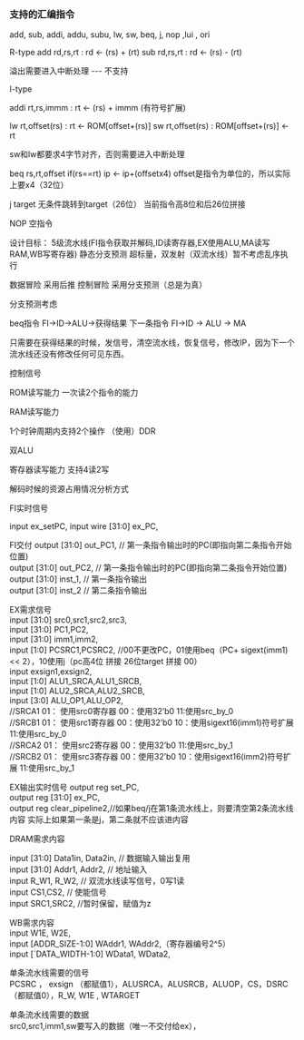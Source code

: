 ### 支持的汇编指令
add, sub, addi, addu, subu, lw, sw, beq, j, nop ,lui , ori


R-type
add rd,rs,rt    :   rd <- (rs) + (rt)
sub rd,rs,rt    :   rd <- (rs) - (rt)

溢出需要进入中断处理 --- 不支持


I-type

addi rt,rs,immm :   rt <- (rs) + immm (有符号扩展)

lw rt,offset(rs) :  rt <- ROM[offset+(rs)]
sw rt,offset(rs) :  ROM[offset+(rs)] <- rt

sw和lw都要求4字节对齐，否则需要进入中断处理

beq rs,rt,offset if(rs==rt) ip <- ip+(offsetx4) offset是指令为单位的，所以实际上要x4（32位）

j target 无条件跳转到target（26位）
当前指令高8位和后26位拼接

NOP 空指令


设计目标：
5级流水线(FI指令获取并解码,ID读寄存器,EX使用ALU,MA读写RAM,WB写寄存器)
静态分支预测
超标量，双发射（双流水线）暂不考虑乱序执行

数据冒险 采用后推
控制冒险 采用分支预测（总是为真）



分支预测考虑

beq指令
FI->ID->ALU->获得结果   下一条指令
    FI->ID -> ALU -> MA

只需要在获得结果的时候，发信号，清空流水线，恢复信号，修改IP，因为下一个流水线还没有修改任何可见东西。


控制信号

ROM读写能力 一次读2个指令的能力

RAM读写能力

1个时钟周期内支持2个操作  （使用）DDR

双ALU

寄存器读写能力
支持4读2写



解码时候的资源占用情况分析方式

FI实时信号

input ex_setPC,
input wire [31:0] ex_PC,


FI交付
output [31:0] out_PC1,   // 第一条指令输出时的PC(即指向第二条指令开始位置)  
output [31:0] out_PC2,   // 第一条指令输出时的PC(即指向第二条指令开始位置)  
output [31:0] inst_1,  // 第一条指令输出  
output [31:0] inst_2  // 第二条指令输出  


EX需求信号  
input [31:0] src0,src1,src2,src3,  
input [31:0] PC1,PC2,  
input [31:0] imm1,imm2,  
input [1:0] PCSRC1,PCSRC2,                //00不更改PC，01使用beq（PC+ sigext(imm1) << 2），10使用j（pc高4位 拼接 26位target 拼接 00）  
input exsign1,exsign2,  
input [1:0] ALU1_SRCA,ALU1_SRCB,  
input [1:0] ALU2_SRCA,ALU2_SRCB,  
input [3:0] ALU_OP1,ALU_OP2,  
                                    //SRCA1  01： 使用src0寄存器  00：使用32’b0                                 11:使用src_by_0  
                                    //SRCB1  01： 使用src1寄存器  00：使用32’b0  10：使用sigext16(imm1)符号扩展  11:使用src_by_0  
                                    //SRCA2  01： 使用src2寄存器  00：使用32’b0                                 11:使用src_by_1  
                                    //SRCB2  01： 使用src3寄存器  00：使用32’b0  10：使用sigext16(imm2)符号扩展  11:使用src_by_1  


EX输出实时信号
output reg set_PC,  
output reg [31:0] ex_PC,  
output reg clear_pipeline2,//如果beq/j在第1条流水线上，则要清空第2条流水线内容 实际上如果第一条是j，第二条就不应该进内容  


DRAM需求内容

input [31:0] Data1in, Data2in,  // 数据输入输出复用  
input [31:0] Addr1, Addr2,  // 地址输入  
input R_W1, R_W2,           // 双流水线读写信号，0写1读  
input CS1,CS2,                   // 使能信号  
input SRC1,SRC2,    //暂时保留，赋值为z  


WB需求内容  
input W1E, W2E,    
input [ADDR_SIZE-1:0] WAddr1, WAddr2,（寄存器编号2^5）  
input [`DATA_WIDTH-1:0] WData1, WData2,  


单条流水线需要的信号  
PCSRC ， exsign （都赋值1），ALUSRCA，ALUSRCB，ALUOP，CS，DSRC（都赋值0），R_W, W1E , WTARGET  

单条流水线需要的数据  
src0,src1,imm1,sw要写入的数据（唯一不交付给ex），  